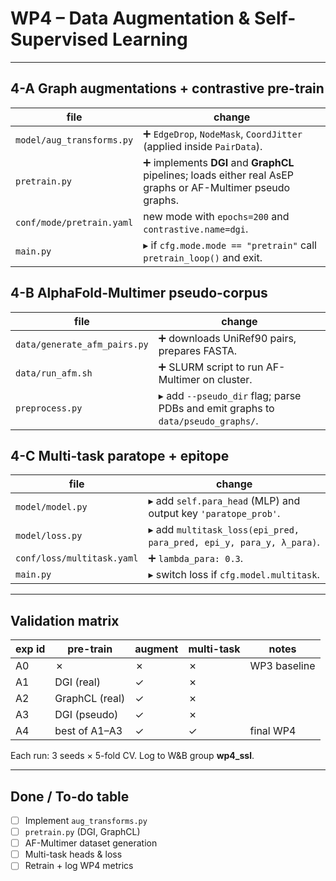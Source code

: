 # WP4 – Data Augmentation & Self-Supervised Learning

---

## 4-A  Graph augmentations + contrastive pre-train
| file | change |
|------|--------|
| `model/aug_transforms.py` | ➕  `EdgeDrop`, `NodeMask`, `CoordJitter` (applied inside `PairData`). |
| `pretrain.py` | ➕  implements **DGI** and **GraphCL** pipelines; loads either real AsEP graphs or AF-Multimer pseudo graphs. |
| `conf/mode/pretrain.yaml` | new mode with `epochs=200` and `contrastive.name=dgi`. |
| `main.py` | ▸ if `cfg.mode.mode == "pretrain"` call `pretrain_loop()` and exit. |

## 4-B  AlphaFold-Multimer pseudo-corpus
| file | change |
|------|--------|
| `data/generate_afm_pairs.py` | ➕  downloads UniRef90 pairs, prepares FASTA. |
| `data/run_afm.sh` | ➕  SLURM script to run AF-Multimer on cluster. |
| `preprocess.py` | ▸ add `--pseudo_dir` flag; parse PDBs and emit graphs to `data/pseudo_graphs/`. |

## 4-C  Multi-task paratope + epitope
| file | change |
|------|--------|
| `model/model.py` | ▸ add `self.para_head` (MLP) and output key `'paratope_prob'`. |
| `model/loss.py`  | ▸ add `multitask_loss(epi_pred, para_pred, epi_y, para_y, λ_para)`. |
| `conf/loss/multitask.yaml` | ➕  `lambda_para: 0.3`. |
| `main.py`        | ▸ switch loss if `cfg.model.multitask`. |

---

## Validation matrix

| exp id | pre-train | augment | multi-task | notes |
|--------|-----------|---------|------------|-------|
| A0 | ✗ | ✗ | ✗ | WP3 baseline |
| A1 | DGI (real) | ✓ | ✗ | |
| A2 | GraphCL (real) | ✓ | ✗ | |
| A3 | DGI (pseudo) | ✓ | ✗ | |
| A4 | best of A1–A3 | ✓ | ✓ | final WP4 |

Each run: 3 seeds × 5-fold CV.  Log to W&B group **wp4_ssl**.

---

## Done / To-do table
- [ ] Implement `aug_transforms.py`
- [ ] `pretrain.py` (DGI, GraphCL)
- [ ] AF-Multimer dataset generation
- [ ] Multi-task heads & loss
- [ ] Retrain + log WP4 metrics
